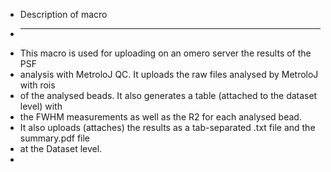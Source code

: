 * Description of macro
 * --------------------
 * This macro is used for uploading on an omero server the results of the PSF 
 * analysis with MetroloJ QC. It uploads the raw files analysed by MetroloJ with rois 
 * of the analysed beads. It also generates a table (attached to the dataset level) with
 * the FWHM measurements as well as the R2 for each analysed bead.
 * It also uploads (attaches) the results as a tab-separated .txt file and the summary.pdf file 
 * at the Dataset level.
 * 

